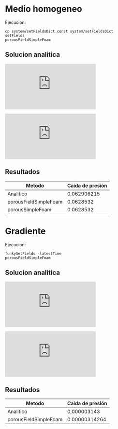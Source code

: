 # Medio homogeneo

Ejecucion:
```
cp system/setFieldsDict.const system/setFieldsDict
setFields
porousFieldSimpleFoam
```
## Solucion analitica

![equation](http://www.sciweavers.org/tex2img.php?eq=%5CDelta+P+%3D+%28+%5Cmu+%2A+D+%2B+%5Cfrac%7B1%7D%7B2%7D+%5Crho+%2A+U+%2A+F%29+%2A+%5CDelta+L+%2A+U&bc=White&fc=Black&im=png&fs=12&ff=arev&edit=0)

![equation](http://www.sciweavers.org/tex2img.php?eq=%28+0.000003774+%2A+1643133150+%2B%5Cfrac%7B1%7D%7B2%7D.2+%2A+894.3699319+%29+%2A+5x10%5E%7B-5%7D%2A.2+%3D+0%2C062906215&bc=White&fc=Black&im=jpg&fs=12&ff=arev&edit=0)

## Resultados

Metodo                  | Caida de presión
---                     | ---
Analitico               | 0,062906215
porousFieldSimpleFoam   | 0.0628532
porousSimpleFoam        | 0.0628532

# Gradiente

Ejecucion:
```
funkySetFields -latestTime
porousFieldSimpleFoam
```

## Solucion analitica
![equation](http://www.sciweavers.org/tex2img.php?eq=%5CDelta+P+%3D+%28+%5Cmu+%2A+D+%2B+%5Cfrac%7B1%7D%7B2%7D+%5Crho+%2A+U+%2A+F%29+%2A+%5CDelta+L%5E2+%2A+U&bc=White&fc=Black&im=png&fs=12&ff=arev&edit=0)

![equation](http://www.sciweavers.org/tex2img.php?eq=%280.000003774%2A1643133150%2B%5Cfrac%7B1%7D%7B2%7D.2%2A894.3699319%29%2A5x10%5E%7B-5%7D%2A.2+%3D+0%2C000003143&bc=White&fc=Black&im=png&fs=12&ff=arev&edit=0)

## Resultados

Metodo                  | Caida de presión
---                     | ---
Analitico               | 0,000003143
porousFieldSimpleFoam   | 0.00000314264